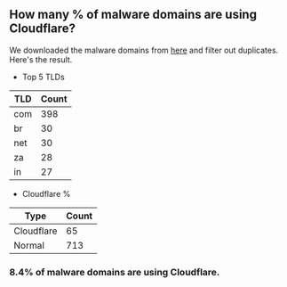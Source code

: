 ## How many % of malware domains are using Cloudflare?


We downloaded the malware domains from [here](https://urlhaus.abuse.ch) and filter out duplicates.
Here's the result.


[//]: # (start replacement)


- Top 5 TLDs

| TLD | Count |
| --- | --- |
| com | 398 |
| br | 30 |
| net | 30 |
| za | 28 |
| in | 27 |


- Cloudflare %

| Type | Count |
| --- | --- |
| Cloudflare | 65 |
| Normal | 713 |


### 8.4% of malware domains are using Cloudflare.